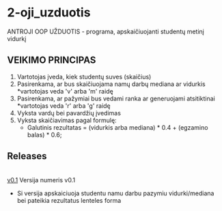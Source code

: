 # 2-oji_uzduotis

ANTROJI OOP UŽDUOTIS - programa, apskaičiuojanti studentų metinį vidurkį
 
## VEIKIMO PRINCIPAS

1. Vartotojas įveda, kiek studentų suves (skaičius)
2. Pasirenkama, ar bus skaičiuojama namų darbų mediana ar vidurkis 
   *vartotojas veda 'v' arba 'm' raidę
3. Pasirenkama, ar pažymiai bus vedami ranka ar generuojami atsitiktinai 
   *vartotojas veda 'r' arba 'g' raidę
4. Vyksta vardų bei pavardžių įvedimas
5. Vyksta skaičiavimas pagal formulę:
    * Galutinis rezultatas = (vidurkis arba mediana) * 0.4 + (egzamino balas) * 0.6;
 
## Releases 
<br />[v0.1](https://github.com/Definitelynotaspruce/2-oji_uzduotis/releases/tag/v0.1) 
Versija numeris v0.1
* Si versija apskaiciuoja studentu namu darbu pazymiu vidurki/mediana bei pateikia rezultatus lenteles forma
